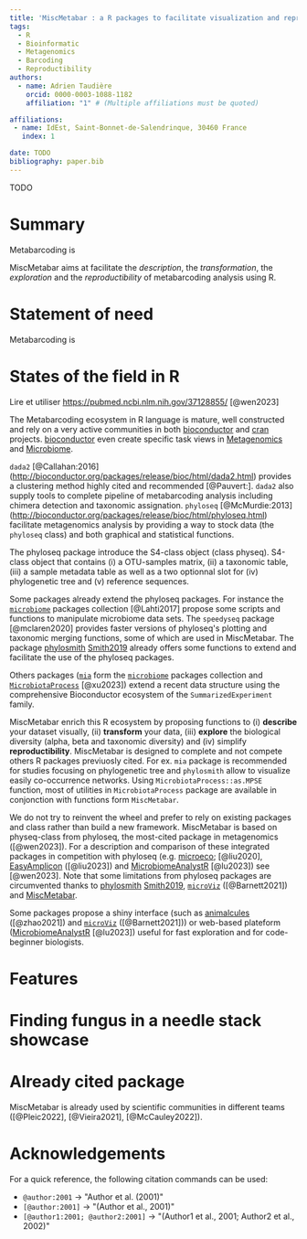 ```yaml
---
title: 'MiscMetabar : a R packages to facilitate visualization and reproductibility in metabarcoding analysis'
tags:
  - R
  - Bioinformatic
  - Metagenomics
  - Barcoding
  - Reproductibility
authors:
  - name: Adrien Taudière
    orcid: 0000-0003-1088-1182
    affiliation: "1" # (Multiple affiliations must be quoted)

affiliations:
 - name: IdEst, Saint-Bonnet-de-Salendrinque, 30460 France
   index: 1

date: TODO
bibliography: paper.bib
---
```





TODO


# Summary

Metabarcoding is 

MiscMetabar aims at facilitate the *description*, the *transformation*, the *exploration* and the *reproductibility* of metabarcoding analysis using R.


# Statement of need

Metabarcoding is 



# States of the field in R

Lire et utiliser https://pubmed.ncbi.nlm.nih.gov/37128855/ [@wen2023]


The Metabarcoding ecosystem in R language is mature, well constructed and 
rely on a very active communities in both [bioconductor](https://www.bioconductor.org/) 
and [cran](https://cran.r-project.org/) projects. [bioconductor](https://www.bioconductor.org/) even create specific task views in [Metagenomics](http://bioconductor.org/packages/release/BiocViews.html#___Metagenomics) and 
[Microbiome](http://bioconductor.org/packages/release/BiocViews.html#___Microbiome). 

`dada2` [@Callahan:2016] (http://bioconductor.org/packages/release/bioc/html/dada2.html) provides a clustering method highly cited and recommended [@Pauvert:]. `dada2` also supply tools to complete pipeline of metabarcoding analysis including chimera detection and taxonomic assignation. `phyloseq` [@McMurdie:2013] (http://bioconductor.org/packages/release/bioc/html/phyloseq.html) facilitate metagenomics analysis by providing a way to stock data (the `phyloseq` class) and both graphical and statistical functions. 

The phyloseq package introduce the S4-class object (class physeq).  S4-class object that contains  (i) a OTU-samples matrix,  (ii) a taxonomic table,  (iii) a sample metadata table as well as a two optionnal slot for (iv) phylogenetic tree and (v) reference sequences. 

Some packages already extend the phyloseq packages. For instance the [`microbiome`](https://microbiome.github.io/) packages collection [@Lahti2017] propose some scripts and functions to manipulate microbiome data sets. The `speedyseq` package [@mclaren2020] provides faster versions of phyloseq's plotting and taxonomic merging functions, some of which are used in MiscMetabar. The package [phylosmith](https://schuyler-smith.github.io/phylosmith/) [Smith2019](https://joss.theoj.org/papers/10.21105/joss.01442) already offers some functions to extend and facilitate the use of the phyloseq packages. 



Others packages ([`mia`](https://github.com/microbiome/mia/) form the [`microbiome`](https://microbiome.github.io/) packages collection and [`MicrobiotaProcess`](https://github.com/YuLab-SMU/MicrobiotaProcess) [@xu2023]) extend a recent data structure using the comprehensive Bioconductor ecosystem of the `SummarizedExperiment` family. 

MiscMetabar enrich this R ecosystem by proposing functions to (i) **describe** your dataset visually, (ii) **transform** your data, (iii) **explore** the biological diversity (alpha, beta and taxonomic diversity) and (iv) simplify **reproductibility**. MiscMetabar is designed to complete and not compete others R packages previuosly cited. For ex. `mia` package is recommended for studies focusing on phylogenetic tree and `phylosmith` allow to visualize easily co-occurrence networks. Using `MicrobiotaProcess::as.MPSE` function, most of utilities in `MicrobiotaProcess` package are available in conjonction with functions form `MiscMetabar`. 

We do not try to reinvent the wheel and prefer to rely on existing packages and class rather than build a new framework. MiscMetabar is based on physeq-class from phyloseq, the most-cited package in metagenomics ([@wen2023]). For a description and comparison of these integrated packages in competition with phyloseq (e.g. [microeco](https://github.com/ChiLiubio/microeco); [@liu2020], [EasyAmplicon](https://github.com/YongxinLiu/EasyAmplicon) ([@liu2023]) and [MicrobiomeAnalystR](https://www.microbiomeanalyst.ca) [@lu2023]) see [@wen2023]. Note that some limitations from phyloseq packages are circumvented thanks to  [phylosmith](https://schuyler-smith.github.io/phylosmith/) [Smith2019](https://joss.theoj.org/papers/10.21105/joss.01442), [`microViz`](https://david-barnett.github.io/microViz/) ([@Barnett2021]) and [MiscMetabar](https://adrientaudiere.github.io/MiscMetabar/). 


Some packages propose a shiny interface (such as [animalcules](https://github.com/compbiomed/animalcules) ([@zhao2021]) and [`microViz`](https://david-barnett.github.io/microViz/) ([@Barnett2021])) or web-based plateform ([MicrobiomeAnalystR](https://www.microbiomeanalyst.ca) [@lu2023]) useful for fast exploration and for code-beginner biologists. 


# Features

# Finding fungus in a needle stack showcase




# Already cited package

MiscMetabar is already used by scientific communities in different teams ([@Pleic2022], [@Vieira2021], [@McCauley2022]). 




# Acknowledgements





















For a quick reference, the following citation commands can be used:
- `@author:2001`  ->  "Author et al. (2001)"
- `[@author:2001]` -> "(Author et al., 2001)"
- `[@author1:2001; @author2:2001]` -> "(Author1 et al., 2001; Author2 et al., 2002)"




